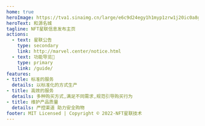 ```yaml
---
home: true
heroImage: https://tva1.sinaimg.cn/large/e6c9d24egy1h1myp1zrw1j20ic0a8glp.jpg
heroText: 和源名城
tagline: NFT星联信息发布主页
actions:
  - text: 星联公告
    type: secondary
    link: http://marvel.center/notice.html
  - text: 功能导览🚀
    type: primary
    link: /guide/
features:
- title: 标准的服务
  details: 以标准化的方式生产
- title: 高效的服务
  details: 多种购买方式,满足不同需求,规范引导购买行为
- title: 维护产品质量
  details: 严控渠道 助力安全购物
footer: MIT Licensed | Copyright © 2022-NFT星联技术
---
```

